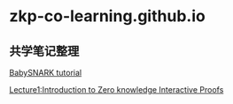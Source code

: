 # zkp-co-learning.github.io

## 共学笔记整理
[BabySNARK tutorial](https://github.com/zkp-co-learning/zkp-co-learn/blob/main/zk-everything/BabySNARK%20tutorial.md)

[Lecture1:Introduction to Zero knowledge Interactive Proofs](https://github.com/zkp-co-learning/zkp-co-learn/blob/main/zk-everything/zk-learning-miles/Lecture1%3AOverview%20about%20Zeroknowledge.md)
